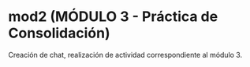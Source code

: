 # mod2 (MÓDULO 3 - Práctica de Consolidación)
Creación de chat, realización de actividad correspondiente al módulo 3.
